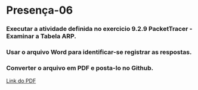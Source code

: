 # Presença-06

### Executar a atividade definida no exercicio 9.2.9 PacketTracer - Examinar a Tabela ARP. 
### Usar o arquivo Word para identificar-se registrar as respostas. 
### Converter o arquivo em PDF e posta-lo no Github.

[Link do PDF]()